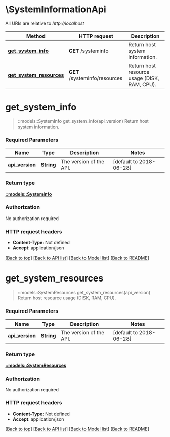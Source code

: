 # \SystemInformationApi

All URIs are relative to *http://localhost*

Method | HTTP request | Description
------------- | ------------- | -------------
[**get_system_info**](SystemInformationApi.md#get_system_info) | **GET** /systeminfo | Return host system information.
[**get_system_resources**](SystemInformationApi.md#get_system_resources) | **GET** /systeminfo/resources | Return host resource usage (DISK, RAM, CPU).


# **get_system_info**
> ::models::SystemInfo get_system_info(api_version)
Return host system information.

### Required Parameters

Name | Type | Description  | Notes
------------- | ------------- | ------------- | -------------
  **api_version** | **String**| The version of the API. | [default to 2018-06-28]

### Return type

[**::models::SystemInfo**](SystemInfo.md)

### Authorization

No authorization required

### HTTP request headers

 - **Content-Type**: Not defined
 - **Accept**: application/json

[[Back to top]](#) [[Back to API list]](../README.md#documentation-for-api-endpoints) [[Back to Model list]](../README.md#documentation-for-models) [[Back to README]](../README.md)

# **get_system_resources**
> ::models::SystemResources get_system_resources(api_version)
Return host resource usage (DISK, RAM, CPU).

### Required Parameters

Name | Type | Description  | Notes
------------- | ------------- | ------------- | -------------
  **api_version** | **String**| The version of the API. | [default to 2018-06-28]

### Return type

[**::models::SystemResources**](SystemResources.md)

### Authorization

No authorization required

### HTTP request headers

 - **Content-Type**: Not defined
 - **Accept**: application/json

[[Back to top]](#) [[Back to API list]](../README.md#documentation-for-api-endpoints) [[Back to Model list]](../README.md#documentation-for-models) [[Back to README]](../README.md)

